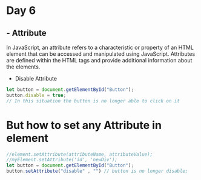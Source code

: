 # Day 6
## - Attribute 
In JavaScript, an attribute refers to a characteristic or property of an HTML element that can be accessed and manipulated using JavaScript. Attributes are defined within the HTML tags and provide additional information about the elements.
- Disable Attribute
``` javascript
let button = document.getElementById("Button");
button.disable = true;
// In this situation the button is no longer able to click on it
```
# But how to set any Attribute in element
``` javascript
//element.setAttribute(attributeName, attributeValue);
//myElement.setAttribute('id', 'newDiv');
let button = document.getElementById("Button");
button.setAttribute("disable" , "") // button is no longer disable;
```
